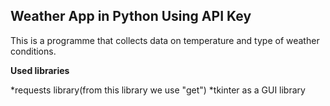 ## **Weather App in Python Using API Key**

This is a programme that collects data on temperature and type of weather conditions.

**Used libraries**

*requests library(from this library we use "get")
*tkinter as a GUI library


